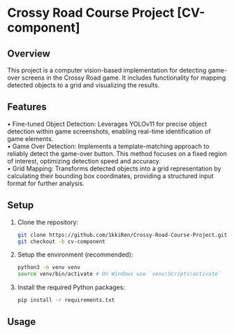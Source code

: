 # Crossy Road Course Project [CV-component]

## Overview
This project is a computer vision-based implementation for detecting game-over screens in the Crossy Road game. It includes functionality for mapping detected objects to a grid and visualizing the results.

## Features
• Fine-tuned Object Detection: Leverages YOLOv11 for precise object detection within game screenshots, enabling real-time identification of game elements.<br>
• Game Over Detection: Implements a template-matching approach to reliably detect the game-over button. This method focuses on a fixed region of interest, optimizing detection speed and accuracy.<br>
• Grid Mapping: Transforms detected objects into a grid representation by calculating their bounding box coordinates, providing a structured input format for further analysis.<br>


## Setup

1. Clone the repository:
   ```bash
   git clone https://github.com/1kkiRen/Crossy-Road-Course-Project.git
   git checkout -b cv-component
   ```

2. Setup the environment (recommended):
   ```bash
   python3 -m venv venv
   source venv/bin/activate # On Windows use `venv\Scripts\activate`
   ```
3. Install the required Python packages:
   ```bash
   pip install -r requirements.txt
   ```
## Usage


